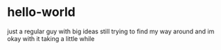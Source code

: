 # hello-world
just a regular guy with big ideas
still trying to find my way around
and im okay with it taking a little while
